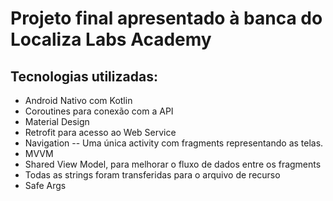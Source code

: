 Projeto final apresentado à banca do Localiza Labs Academy
===

Tecnologias utilizadas:
---
* Android Nativo com Kotlin
* Coroutines para conexão com a API
* Material Design
* Retrofit para acesso ao Web Service
* Navigation -- Uma única activity com fragments representando as telas.
* MVVM
* Shared View Model, para melhorar o fluxo de dados entre os fragments
* Todas as strings foram transferidas para o arquivo de recurso
* Safe Args

